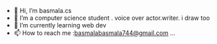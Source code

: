 - 👋 Hi, I’m basmala.cs
- 👀 I’m a computer science student . voice over actor.writer. i draw too
- 🌱 I’m currently learning web dev
 - 📫 How to reach me :basmalabasmala744@gmail.com ...

<!---
basmalacs/basmalacs is a ✨ special ✨ repository because its `README.md` (this file) appears on your GitHub profile.
You can click the Preview link to take a look at your changes.
--->

